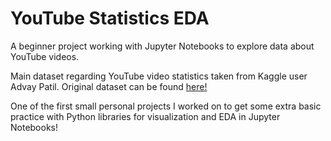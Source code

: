 # YouTube Statistics EDA
A beginner project working with Jupyter Notebooks to explore data about YouTube videos.

Main dataset regarding YouTube video statistics taken from Kaggle user Advay Patil. Original dataset can be found [here!](https://www.kaggle.com/datasets/divyansh22/summer-olympics-medals)

One of the first small personal projects I worked on to get some extra basic practice with Python libraries for visualization and EDA in Jupyter Notebooks!
